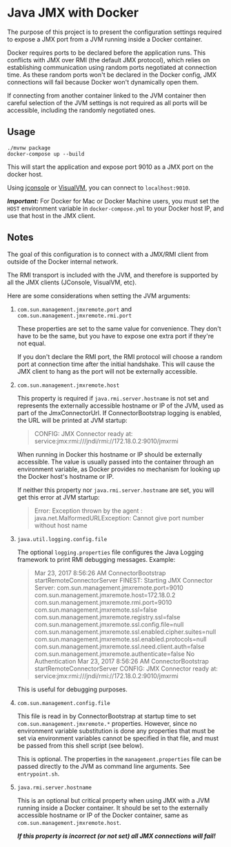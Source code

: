 # Java JMX with Docker

The purpose of this project is to present the configuration settings required to expose a JMX port from a JVM running inside a Docker container.

Docker requires ports to be declared before the application runs.  This conflicts with JMX over RMI (the default JMX protocol), which relies on establishing communication using random ports negotiated at connection time.  As these random ports won't be declared in the Docker config, JMX connections will fail because Docker won't dynamically open them.

If connecting from another container linked to the JVM container then careful selection of the JVM settings is not required as all ports will be accessible, including the randomly negotiated ones.

## Usage

    ./mvnw package
    docker-compose up --build

This will start the application and expose port 9010 as a JMX port on the docker host.

Using [jconsole](http://openjdk.java.net/tools/svc/jconsole/) or [VisualVM](https://visualvm.github.io/), you can connect to `localhost:9010`.

***Important:*** For Docker for Mac or Docker Machine users, you must set the `HOST` environment variable in `docker-compose.yml` to your Docker host IP, and use that host in the JMX client.

## Notes

The goal of this configuration is to connect with a JMX/RMI client
from outside of the Docker internal network.  

The RMI transport is included with the JVM, and therefore is supported
by all the JMX clients (JConsole, VisualVM, etc).

Here are some considerations when setting the JVM arguments:

1. `com.sun.management.jmxremote.port` and `com.sun.management.jmxremote.rmi.port`

   These properties are set to the same value for convenience.
   They don't have to be the same, but you have to expose one
   extra port if they're not equal.

   If you don't declare the RMI port, the RMI protocol will choose
   a random port at connection time after the initial handshake.
   This will cause the JMX client to hang as the port will not
   be externally accessible.

2. `com.sun.management.jmxremote.host`

   This property is required if `java.rmi.server.hostname` is not set
   and represents the externally accessible hostname or IP of the
   JVM, used as part of the JmxConnectorUrl. If ConnectorBootstrap
   logging is enabled, the URL will be printed at JVM startup:

   > CONFIG: JMX Connector ready at: service:jmx:rmi:///jndi/rmi://172.18.0.2:9010/jmxrmi

   When running in Docker this hostname or IP should be
   externally accessible. The value is usually passed into
   the container through an environment variable, as Docker
   provides no mechanism for looking up the Docker host's
   hostname or IP.

   If neither this property nor `java.rmi.server.hostname` are set, you
   will get this error at JVM startup:

   > Error: Exception thrown by the agent : java.net.MalformedURLException: Cannot give port number without host name

3. `java.util.logging.config.file`

   The optional `logging.properties` file configures the Java Logging
   framework to print RMI debugging messages.  Example:

   > Mar 23, 2017 8:56:26 AM ConnectorBootstrap startRemoteConnectorServer
   > FINEST: Starting JMX Connector Server:
   > 	com.sun.management.jmxremote.port=9010
   > 	com.sun.management.jmxremote.host=172.18.0.2
   > 	com.sun.management.jmxremote.rmi.port=9010
   > 	com.sun.management.jmxremote.ssl=false
   > 	com.sun.management.jmxremote.registry.ssl=false
   > 	com.sun.management.jmxremote.ssl.config.file=null
   > 	com.sun.management.jmxremote.ssl.enabled.cipher.suites=null
   > 	com.sun.management.jmxremote.ssl.enabled.protocols=null
   > 	com.sun.management.jmxremote.ssl.need.client.auth=false
   > 	com.sun.management.jmxremote.authenticate=false
   > 	No Authentication
   > Mar 23, 2017 8:56:26 AM ConnectorBootstrap startRemoteConnectorServer
   > CONFIG: JMX Connector ready at: service:jmx:rmi:///jndi/rmi://172.18.0.2:9010/jmxrmi
   
   This is useful for debugging purposes.

4. `com.sun.management.config.file`

   This file is read in by ConnectorBootstrap at startup time
   to set `com.sun.management.jmxremote.*` properties.
   However, since no environment variable substitution is done
   any properties that must be set via environment variables
   cannot be specified in that file, and must be passed from this
   shell script (see below).
   
   This is optional.  The properties in the `management.properties` 
   file can be passed directly to the JVM as command line arguments.
   See `entrypoint.sh`.

5. `java.rmi.server.hostname`

   This is an optional but critical property when using JMX with
   a JVM running inside a Docker container.  It should be set to
   the externally accessible hostname or IP of the Docker container,
   same as `com.sun.management.jmxremote.host`.

   ***If this property is incorrect (or not set) all JMX connections will fail!***

